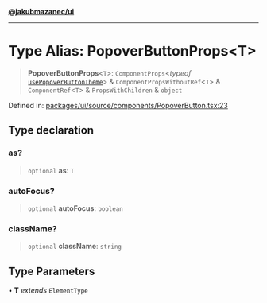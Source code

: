 [**@jakubmazanec/ui**](../README.md)

---

# Type Alias: PopoverButtonProps\<T\>

> **PopoverButtonProps**\<`T`\>: `ComponentProps`\<_typeof_
> [`usePopoverButtonTheme`](../functions/usePopoverButtonTheme.md)\> &
> `ComponentPropsWithoutRef`\<`T`\> & `ComponentRef`\<`T`\> & `PropsWithChildren` & `object`

Defined in:
[packages/ui/source/components/PopoverButton.tsx:23](https://github.com/jakubmazanec/tools/blob/0373298af23ca7b778987184cd6fcccd21ae54be/packages/ui/source/components/PopoverButton.tsx#L23)

## Type declaration

### as?

> `optional` **as**: `T`

### autoFocus?

> `optional` **autoFocus**: `boolean`

### className?

> `optional` **className**: `string`

## Type Parameters

• **T** _extends_ `ElementType`
